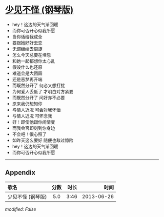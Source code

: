 # [少见不怪 (钢琴版)](https://music.163.com/song?id=26608877)

* hey！这边的天气渐回暖
* 而你可否开心似我所愿
* 当你话给我成全
* 要跟她好好去恋
* 无谓继续去周旋
* 怎么今天总要在埋怨
* 和她一起都想你太心乱
* 假设什么也还原
* 难道会是大团圆
* 还是恶梦再开端
* 而既然分开了 何必又想打扰
* 为何爱人丢低了 才明白对方紧要
* 而既然分开了 问好亦不必要
* 原来我仍想知你
* 与情人近况 可会对我怀愐
* 与情人近况 可怀念我
* 好！即使他跟你闹情变
* 而我会否即刻到你身边
* 不会吧！很心照了
* 如昨天这么要好 随便也敌过惊险
* hey！这边的天气渐回暖
* 而你可否开心似我所愿


---

## Appendix

|歌名|分数|时长|时间|
|:---|:---:|---:|---:|
|少见不怪 (钢琴版)|5.0|3:46|2013-06-26

*modified: False*